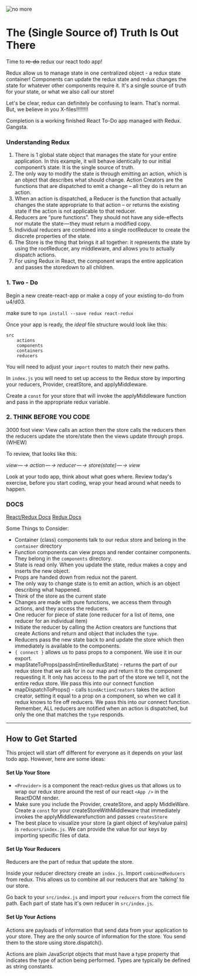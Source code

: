 ![no more](http://i.giphy.com/BHi0PMWAdEili.gif)

# The (Single Source of) Truth Is Out There

Time to ~~re-do~~ redux our react todo app!

Redux allow us to manage state in one centralized object - a redux state container! Components can update the redux state and redux changes the state for whatever other components require it. It's a single source of truth for your state, or what we also call our store!

Let's be clear, redux can definitely be confusing to learn. That's normal. But, we believe in you X-files!!!!!!!!

Completion is a working finished React To-Do app managed with Redux. Gangsta.

### Understanding Redux

1. There is 1 global state object that manages the state for your entire application. In this example, it will behave identically to our initial component’s state. It is the single source of truth.
1. The only way to modify the state is through emitting an action, which is an object that describes what should change. Action Creators are the functions that are dispatched to emit a change – all they do is return an action.
1. When an action is dispatched, a Reducer is the function that actually changes the state appropriate to that action – or returns the existing state if the action is not applicable to that reducer.
1. Reducers are “pure functions”. They should not have any side-effects nor mutate the state — they must return a modified copy.
1. Individual reducers are combined into a single rootReducer to create the discrete properties of the state.
1. The Store is the thing that brings it all together: it represents the state by using the rootReducer, any middleware, and allows you to actually dispatch actions.
1. For using Redux in React, the <Provider /> component wraps the entire application and passes the storedown to all children.

### 1. Two - Do
Begin a new create-react-app or make a copy of your existing to-do from u4/d03.

make sure to `npm install --save redux react-redux`

Once your app is ready, the *ideal* file structure would look like this:

    src
        actions
        components
        containers
        reducers

You will need to adjust your `import` routes to match their new paths.

In `index.js` you will need to set up access to the Redux store by importing your reducers, Provider, creatStore, and applyMiddleware.

Create a `const` for your store that will invoke the applyMiddleware function and pass in the appropriate redux variable.

### 2. THINK BEFORE YOU CODE

3000 foot view: View calls an action then the store calls the reducers then the reducers update the store/state then the views update through props.(WHEW)

To review, that looks like this:

*view — -> action — -> reducer — -> store(state) — -> view*

Look at your todo app, think about what goes where. Review today's exercise, before you start coding, wrap your head around what needs to happen.

### DOCS

[React/Redux Docs](https://github.com/reactjs/react-redux/blob/master/docs/api.md)
[Redux Docs](http://redux.js.org/)


Some Things to Consider:

* Container (class) components talk to our redux store and belong in the `container` directory
* Function components can view props and render container components. They belong in the `components` directory.
* State is read only. When you update the state, redux makes a copy and inserts the new object.
* Props are handed down from redux not the parent.
* The only way to change state is to emit an action, which is an object describing what happened.
* Think of the store as the current state
* Changes are made with pure functions, we access them through actions, and they access the reducers.
* One reducer for piece of state (one reducer for a list of items, one reducer for an individual item)
* Initiate the reducer by calling the Action creators are functions that create Actions and return and object that includes the `type`.
* Reducers pass the new state back to and update the store which then immediately is available to the components.
* `{ connect }` allows us to pass props to a component. We use it in our export.
* mapStateToProps(passInEntireReduxState) - returns the part of our redux store that we ask for in our map and return it to the component requesting it. It only has access to the part of the store we tell it, not the entire redux store. We pass this into our connect function
* mapDispatchToProps() - calls `bindActionCreators` takes the action creator, setting it equal to a prop on a component, so when we call it redux knows to fire off reducers. We pass this into our connect function. Remember, ALL reducers are notified when an action is dispatched, but only the one that matches the `type` responds.

-----

## How to Get Started

This project will start off different for everyone as it depends on your last todo app. However, here are some ideas:

#### Set Up Your Store

* `<Provider>` is a component the react-redux gives us that allows us to wrap our redux store around the rest of our react `<App />` in the ReactDOM render.
* Make sure you include the Provider, createStore, and apply MiddleWare. Create a `const` for your createStoreWithMiddleware that immediately invokes the applyMiddlewarefunction and passes `createsStore`
* The best place to visualize your store (a giant object of key/value pairs) is `reducers/index.js`. We can provide the value for our keys by importing specific files of data.

#### Set Up Your Reducers

Reducers are the part of redux that update the store.

Inside your reducer directory create an `index.js`. Import `combinedReducers` from redux. This allows us to combine all our reducers that are 'talking' to our store.

Go back to your `src/index.js` and import your `reducers` from the correct file path. Each part of state has it's own reducer in `src/index.js`.



#### Set Up Your Actions

Actions are payloads of information that send data from your application to your store. They are the only source of information for the store. You send them to the store using store.dispatch().

Actions are plain JavaScript objects that must have a type property that indicates the type of action being performed. Types are typically be defined as string constants.
